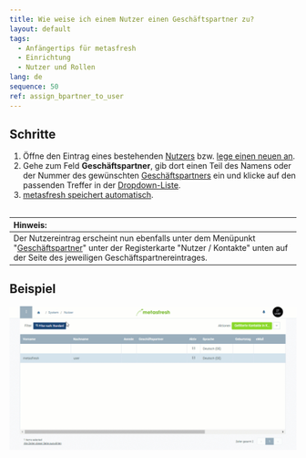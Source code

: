 ```yaml
---
title: Wie weise ich einem Nutzer einen Geschäftspartner zu?
layout: default
tags:
  - Anfängertips für metasfresh
  - Einrichtung
  - Nutzer und Rollen
lang: de
sequence: 50
ref: assign_bpartner_to_user
---
```


## Schritte
1. Öffne den Eintrag eines bestehenden [Nutzers](Menu) bzw. [lege einen neuen an](Nutzer_anlegen).
1. Gehe zum Feld **Geschäftspartner**, gib dort einen Teil des Namens oder der Nummer des gewünschten [Geschäftspartners](Neuer_Geschaeftspartner) ein und klicke auf den passenden Treffer in der [Dropdown-Liste](Keyboard_Shortcuts_Liste).
1. [metasfresh speichert automatisch](Speicheranzeige).
<br><br>

| **Hinweis:** |
| :--- |
| Der Nutzereintrag erscheint nun ebenfalls unter dem Menüpunkt "[Geschäftspartner](Menu)" unter der Registerkarte "Nutzer / Kontakte" unten auf der Seite des jeweiligen Geschäftspartnereintrages. |

## Beispiel
![](assets/Nutzer_GPartner_zuweisen.gif)
